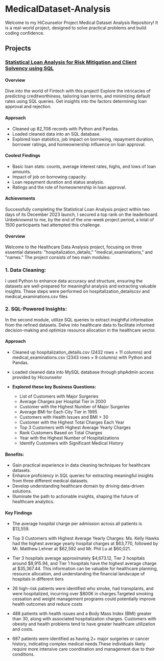 # MedicalDataset-Analysis

Welcome to my HiCounselor Project Medical Dataset Analysis Repository! It is a real-world project, designed to solve practical problems and build coding confidence.

## Projects

### [Statistical Loan Analysis for Risk Mitigation and Client Solvency using SQL](https://github.com/sunnysunil611/MedicalDataset-Analysis-/tree/main/Loan%20Analysis/Inputs)


#### Overview
Dive into the world of Fintech with this project! Explore the intricacies of predicting creditworthiness, tailoring loan terms, and minimizing default rates using SQL queries. Get insights into the factors determining loan approval and rejection.


#### Approach
- Cleaned up 82,708 records with Python and Pandas.
- Loaded cleaned data into an SQL database.
- Explored loan statistics, job impact on borrowing, repayment duration, borrower ratings, and homeownership influence on loan approval.

#### Coolest Findings
- Basic loan stats: counts, average interest rates, highs, and lows of loan amounts.
- Impact of job on borrowing capacity.
- Loan repayment duration and status analysis.
- Ratings and the role of homeownership in loan approval.

#### Achievements
Successfully completing the Statistical Loan Analysis project within two days of its December 2023 launch, I secured a top rank on the leaderboard. Unbeknownst to me, by the end of the one-week project period, a total of 1500 participants had attempted this challenge.


#### Overview
Welcome to the Healthcare Data Analysis project, focusing on three essential datasets: "hospitalization_details," "medical_examinations," and "names." The project consists of two main modules:

### 1. Data Cleaning:
I used Python to enhance data accuracy and structure, ensuring the datasets are well-prepared for meaningful analysis and extracting valuable insights. These steps were performed on hospitalization_detailscsv and medical_examinations.csv files


### 2. SQL-Powered Insights:
In the second module, utilize SQL queries to extract insightful information from the refined datasets. Delve into healthcare data to facilitate informed decision-making and optimize resource allocation in the healthcare sector.


#### Approach
- Cleaned up hospitalization_details.csv (2432 rows × 11 columns) and medical_examinations.csv (2343 rows × 9 columns) with Python and Pandas.
  
  
- Loaded cleaned data into MySQL database through phpAdmin access provided by Hicounselor
- **Explored these key Business Questions:**
  - List of Customers with Major Surgeries
  - Average Charges per Hospital Tier in 2000
  - Customer with the Highest Number of Major Surgeries
  - Average BMI for Each City Tier in 1995
  - Customers with Health Issues and BMI > 30
  - Customer with the Highest Total Charges Each Year
  - Top 3 Customers with Highest Average Yearly Charges
  - Rank Customers Based on Total Charges
  - Year with the Highest Number of Hospitalizations
  - Identify Customers with Significant Medical History

#### Benefits:

- Gain practical experience in data cleaning techniques for healthcare datasets.
- Enhance proficiency in SQL queries for extracting meaningful insights from three different medical datasets.
- Develop understanding healthcare domain by driving data-driven solutions.
-  Illuminate the path to actionable insights, shaping the future of healthcare analytics.

#### Key Findings
- The average hospital charge per admission across all patients is $13,559.
- Top 3 Customers with Highest Average Yearly Charges: Ms. Kelly Hawks had the highest average yearly hospital charges at $63,770, followed by Mr. Matthew Lehner at $62,592 and Mr. Phil Lu at $60,021.
- Tier 3 hospitals average approximately $4,673.12, Tier 2 hospitals around $8,915.94, and Tier 1 hospitals have the highest average charge at $35,367.44. This information can be valuable for healthcare planning, resource allocation, and understanding the financial landscape of hospitals in different tiers 

- 26 high-risk patients were identified who smoke, had transplants, and were hospitalized, incurring over $800K in charges.Targeted smoking cessation and weight management programs could potentially improve health outcomes and reduce costs

- 488 patients with health issues and a Body Mass Index (BMI) greater than 30, along with associated hospitalization charges. Customers with obesity and health problems tend to have greater healthcare utilization and costs.

- 687 patients were identified as having 2+ major surgeries or cancer history, indicating complex medical needs.These individuals likely require more intensive care coordination and management due to their conditions.

